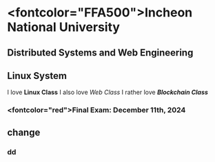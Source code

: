  # <fontcolor="FFA500">Incheon National University </font>
 ## Distributed Systems and Web Engineering
 ## Linux System
 I love **Linux Class**
 I also love _Web Class_
 I rather love **_Blockchain Class_**
 ### <fontcolor="red">Final Exam: December 11th, 2024</font>

 ## change


 ### dd